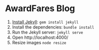 # AwardFares Blog

1. [Install Jekyll](https://jekyllrb.com/docs/installation/): `gem install jekyll`
2. Install the dependencies: `bundle install`
3. Run the Jekyll server: `jekyll serve`
4. Open http://localhost:4000/
5. Resize images `node resize`

